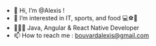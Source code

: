 - 👋 Hi, I’m @Alexis !
- 👀 I’m interested in IT, sports, and food 💻⚽️🍔
- 👨🏻‍💻 Java, Angular & React Native Developer
- 📫 How to reach me : bouvardalexis@gmail.com
